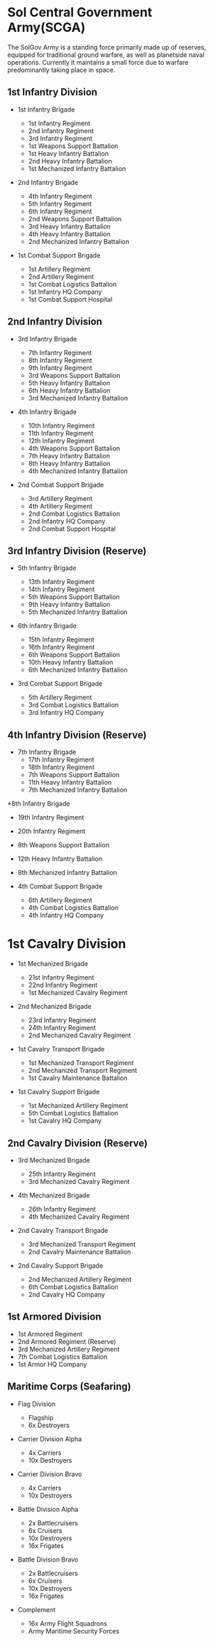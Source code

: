 # Sol Central Government Army(SCGA)

The SolGov Army is a standing force primarily made up of reserves, equipped for traditional ground warfare, as well as planetside naval operations. Currently it maintains a small force due to warfare predominantly taking place in space.

## 1st Infantry Division

* 1st Infantry Brigade
  * 1st Infantry Regiment
  * 2nd Infantry Regiment
  * 3rd Infantry Regiment
  * 1st Weapons Support Battalion
  * 1st Heavy Infantry Battalion
  * 2nd Heavy Infantry Battalion
  * 1st Mechanized Infantry Battalion

* 2nd Infantry Brigade
  * 4th Infantry Regiment
  * 5th Infantry Regiment
  * 6th Infantry Regiment
  * 2nd Weapons Support Battalion
  * 3rd Heavy Infantry Battalion
  * 4th Heavy Infantry Battalion
  * 2nd Mechanized Infantry Battalion

* 1st Combat Support Brigade
  * 1st Artillery Regiment
  * 2nd Artillery Regiment
  * 1st Combat Logistics Battalion
  * 1st Infantry HQ Company
  * 1st Combat Support Hospital


## 2nd Infantry Division

* 3rd Infantry Brigade
  * 7th Infantry Regiment
  * 8th Infantry Regiment
  * 9th Infantry Regiment
  * 3rd Weapons Support Battalion
  * 5th Heavy Infantry Battalion
  * 6th Heavy Infantry Battalion
  * 3rd Mechanized Infantry Battalion

* 4th Infantry Brigade
  * 10th Infantry Regiment
  * 11th Infantry Regiment
  * 12th Infantry Regiment
  * 4th Weapons Support Battalion
  * 7th Heavy Infantry Battalion
  * 8th Heavy Infantry Battalion
  * 4th Mechanized Infantry Battalion

* 2nd Combat Support Brigade
  * 3rd Artillery Regiment
  * 4th Artillery Regiment
  * 2nd Combat Logistics Battalion
  * 2nd Infantry HQ Company
  * 2nd Combat Support Hospital


## 3rd Infantry Division (Reserve)

* 5th Infantry Brigade
  * 13th Infantry Regiment
  * 14th Infantry Regiment
  * 5th Weapons Support Battalion
  * 9th Heavy Infantry Battalion
  * 5th Mechanized Infantry Battalion

* 6th Infantry Brigade
  * 15th Infantry Regiment
  * 16th Infantry Regiment
  * 6th Weapons Support Battalion
  * 10th Heavy Infantry Battalion
  * 6th Mechanized Infantry Battalion

* 3rd Combat Support Brigade
  * 5th Artillery Regiment
  * 3rd Combat Logistics Battalion
  * 3rd Infantry HQ Company
 

## 4th Infantry Division (Reserve)

* 7th Infantry Brigade
  * 17th Infantry Regiment
  * 18th Infantry Regiment
  * 7th Weapons Support Battalion
  * 11th Heavy Infantry Battalion
  * 7th Mechanized Infantry Battalion
 
*8th Infantry Brigade
  * 19th Infantry Regiment
  * 20th Infantry Regiment
  * 8th Weapons Support Battalion
  * 12th Heavy Infantry Battalion
  * 8th Mechanized Infantry Battalion

* 4th Combat Support Brigade
  * 6th Artillery Regiment
  * 4th Combat Logistics Battalion
  * 4th Infantry HQ Company
 
# 1st Cavalry Division

* 1st Mechanized Brigade
  * 21st Infantry Regiment
  * 22nd Infantry Regiment
  * 1st Mechanized Cavalry Regiment

* 2nd Mechanized Brigade
  * 23rd Infantry Regiment
  * 24th Infantry Regiment
  * 2nd Mechanized Cavalry Regiment
 
* 1st Cavalry Transport Brigade
  * 1st Mechanized Transport Regiment
  * 2nd Mechanized Transport Regiment
  * 1st Cavalry Maintenance Battalion

* 1st Cavalry Support Brigade
  * 1st Mechanized Artillery Regiment
  * 5th Combat Logistics Battalion
  * 1st Cavalry HQ Company
  

## 2nd Cavalry Division (Reserve)

* 3rd Mechanized Brigade
  * 25th Infantry Regiment
  * 3rd Mechanized Cavalry Regiment

* 4th Mechanized Brigade
  * 26th Infantry Regiment
  * 4th Mechanized Cavalry Regiment

* 2nd Cavalry Transport Brigade
  * 3rd Mechanized Transport Regiment
  * 2nd Cavalry Maintenance Battalion

* 2nd Cavalry Support Brigade
  * 2nd Mechanized Artillery Regiment
  * 6th Combat Logistics Battalion
  * 2nd Cavalry HQ Company

## 1st Armored Division

* 1st Armored Regiment
* 2nd Armored Regiment (Reserve)
* 3rd Mechanized Artillery Regiment
* 7th Combat Logistics Battalion
* 1st Armor HQ Company


## Maritime Corps (Seafaring)

* Flag Division
  * Flagship
  * 6x Destroyers

* Carrier Division Alpha
  * 4x Carriers
  * 10x Destroyers

* Carrier Division Bravo
  * 4x Carriers
  * 10x Destroyers

* Battle Division Alpha
  * 2x Battlecruisers
  * 6x Cruisers
  * 10x Destroyers
  * 16x Frigates

* Battle Division Bravo
  * 2x Battlecruisers
  * 6x Cruisers
  * 10x Destroyers
  * 16x Frigates

* Complement
  * 16x Army Flight Squadrons
  * Army Maritime Security Forces
 
